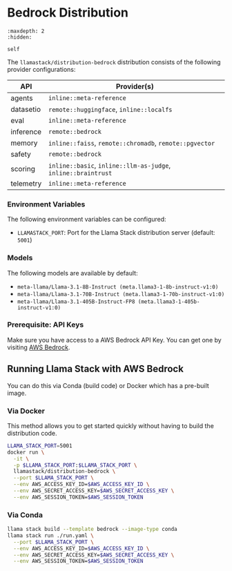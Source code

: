 # Bedrock Distribution

```{toctree}
:maxdepth: 2
:hidden:

self
```

The `llamastack/distribution-bedrock` distribution consists of the following provider configurations:

| API | Provider(s) |
|-----|-------------|
| agents | `inline::meta-reference` |
| datasetio | `remote::huggingface`, `inline::localfs` |
| eval | `inline::meta-reference` |
| inference | `remote::bedrock` |
| memory | `inline::faiss`, `remote::chromadb`, `remote::pgvector` |
| safety | `remote::bedrock` |
| scoring | `inline::basic`, `inline::llm-as-judge`, `inline::braintrust` |
| telemetry | `inline::meta-reference` |



### Environment Variables

The following environment variables can be configured:

- `LLAMASTACK_PORT`: Port for the Llama Stack distribution server (default: `5001`)

### Models

The following models are available by default:

- `meta-llama/Llama-3.1-8B-Instruct (meta.llama3-1-8b-instruct-v1:0)`
- `meta-llama/Llama-3.1-70B-Instruct (meta.llama3-1-70b-instruct-v1:0)`
- `meta-llama/Llama-3.1-405B-Instruct-FP8 (meta.llama3-1-405b-instruct-v1:0)`


### Prerequisite: API Keys

Make sure you have access to a AWS Bedrock API Key. You can get one by visiting [AWS Bedrock](https://aws.amazon.com/bedrock/).


## Running Llama Stack with AWS Bedrock

You can do this via Conda (build code) or Docker which has a pre-built image.

### Via Docker

This method allows you to get started quickly without having to build the distribution code.

```bash
LLAMA_STACK_PORT=5001
docker run \
  -it \
  -p $LLAMA_STACK_PORT:$LLAMA_STACK_PORT \
  llamastack/distribution-bedrock \
  --port $LLAMA_STACK_PORT \
  --env AWS_ACCESS_KEY_ID=$AWS_ACCESS_KEY_ID \
  --env AWS_SECRET_ACCESS_KEY=$AWS_SECRET_ACCESS_KEY \
  --env AWS_SESSION_TOKEN=$AWS_SESSION_TOKEN
```

### Via Conda

```bash
llama stack build --template bedrock --image-type conda
llama stack run ./run.yaml \
  --port $LLAMA_STACK_PORT \
  --env AWS_ACCESS_KEY_ID=$AWS_ACCESS_KEY_ID \
  --env AWS_SECRET_ACCESS_KEY=$AWS_SECRET_ACCESS_KEY \
  --env AWS_SESSION_TOKEN=$AWS_SESSION_TOKEN
```
